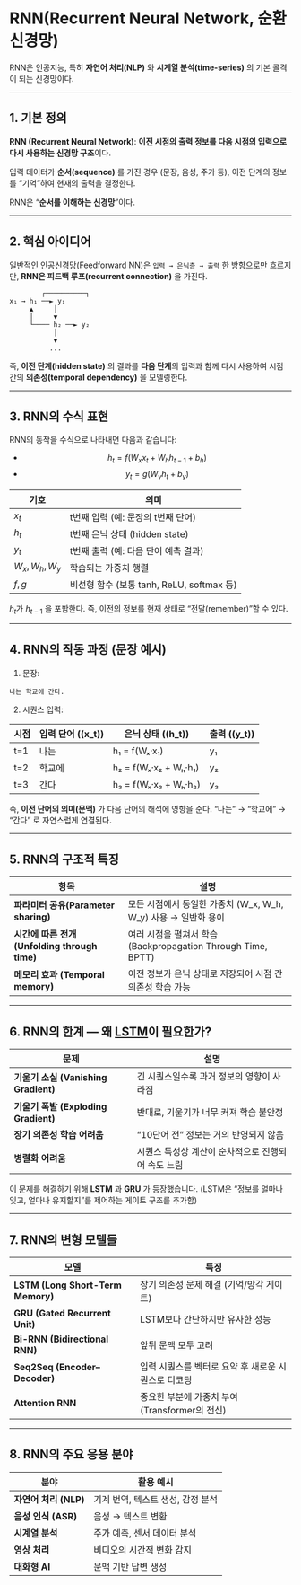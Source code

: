 # RNN(Recurrent Neural Network, 순환 신경망)

RNN은 인공지능, 특히 **자연어 처리(NLP)** 와 **시계열 분석(time-series)** 의 기본 골격이 되는 신경망이다.

---

## 1. 기본 정의

**RNN (Recurrent Neural Network)**: **이전 시점의 출력 정보를 다음 시점의 입력으로 다시 사용하는 신경망 구조**이다.

입력 데이터가 **순서(sequence)** 를 가진 경우 (문장, 음성, 주가 등), 이전 단계의 정보를 “기억”하여 현재의 출력을 결정한다.

RNN은 “**순서를 이해하는 신경망**”이다.

---

## 2. 핵심 아이디어

일반적인 인공신경망(Feedforward NN)은 `입력 → 은닉층 → 출력` 한 방향으로만 흐르지만, **RNN은 피드백 루프(recurrent connection)** 을 가진다.

```
        ┌──────────┐
x₁ → h₁ ──► y₁
     ▲     │
     │     ▼
     └──── h₂ ──► y₂
           │
           ▼
          ...
```

즉, **이전 단계(hidden state)** 의 결과를 **다음 단계**의 입력과 함께 다시 사용하여 시점 간의 **의존성(temporal dependency)** 을 모델링한다.

---

## 3. RNN의 수식 표현

RNN의 동작을 수식으로 나타내면 다음과 같습니다:
* $$h_t = f(W_x x_t + W_h h_{t-1} + b_h)$$
* $$y_t = g(W_y h_t + b_y)$$

| 기호              | 의미                                |
| --------------- | --------------------------------- |
| $x_t$           | t번째 입력 (예: 문장의 t번째 단어)            |
| $h_t$           | t번째 은닉 상태 (hidden state)          |
| $y_t$           | t번째 출력 (예: 다음 단어 예측 결과)           |
| $W_x, W_h, W_y$ | 학습되는 가중치 행렬                       |
| $f, g$          | 비선형 함수 (보통 tanh, ReLU, softmax 등) |

$h_t$가 $h_{t-1}$ 을 포함한다. 즉, 이전의 정보를 현재 상태로 “전달(remember)”할 수 있다.

---

## 4. RNN의 작동 과정 (문장 예시)

1. 문장:
```
나는 학교에 간다.
```
2. 시퀀스 입력:

| 시점  | 입력 단어 ((x_t)) | 은닉 상태 ((h_t))         | 출력 ((y_t)) |
| --- | ------------- | --------------------- | ---------- |
| t=1 | 나는            | h₁ = f(Wₓ·x₁)         | y₁         |
| t=2 | 학교에           | h₂ = f(Wₓ·x₂ + Wₕ·h₁) | y₂         |
| t=3 | 간다            | h₃ = f(Wₓ·x₃ + Wₕ·h₂) | y₃         |

즉, **이전 단어의 의미(문맥)** 가 다음 단어의 해석에 영향을 준다. “나는” → “학교에” → “간다” 로 자연스럽게 연결된다.

---

## 5. RNN의 구조적 특징

|항목|설명|
|---|---|
|**파라미터 공유(Parameter sharing)**|모든 시점에서 동일한 가중치 (W_x, W_h, W_y) 사용 → 일반화 용이|
|**시간에 따른 전개 (Unfolding through time)**|여러 시점을 펼쳐서 학습 (Backpropagation Through Time, BPTT)|
|**메모리 효과 (Temporal memory)**|이전 정보가 은닉 상태로 저장되어 시점 간 의존성 학습 가능|

---

## 6. RNN의 한계 — 왜 [LSTM](AIM/Long_Short_Term_Memory.md)이 필요한가?

|문제|설명|
|---|---|
|**기울기 소실 (Vanishing Gradient)**|긴 시퀀스일수록 과거 정보의 영향이 사라짐|
|**기울기 폭발 (Exploding Gradient)**|반대로, 기울기가 너무 커져 학습 불안정|
|**장기 의존성 학습 어려움**|“10단어 전” 정보는 거의 반영되지 않음|
|**병렬화 어려움**|시퀀스 특성상 계산이 순차적으로 진행되어 속도 느림|

이 문제를 해결하기 위해 **LSTM** 과 **GRU** 가 등장했습니다. (LSTM은 “정보를 얼마나 잊고, 얼마나 유지할지”를 제어하는 게이트 구조를 추가함)

---

## 7. RNN의 변형 모델들

|모델|특징|
|---|---|
|**LSTM (Long Short-Term Memory)**|장기 의존성 문제 해결 (기억/망각 게이트)|
|**GRU (Gated Recurrent Unit)**|LSTM보다 간단하지만 유사한 성능|
|**Bi-RNN (Bidirectional RNN)**|앞뒤 문맥 모두 고려|
|**Seq2Seq (Encoder–Decoder)**|입력 시퀀스를 벡터로 요약 후 새로운 시퀀스로 디코딩|
|**Attention RNN**|중요한 부분에 가중치 부여 (Transformer의 전신)|

---

## 8. RNN의 주요 응용 분야

|분야|활용 예시|
|---|---|
|**자연어 처리 (NLP)**|기계 번역, 텍스트 생성, 감정 분석|
|**음성 인식 (ASR)**|음성 → 텍스트 변환|
|**시계열 분석**|주가 예측, 센서 데이터 분석|
|**영상 처리**|비디오의 시간적 변화 감지|
|**대화형 AI**|문맥 기반 답변 생성|
